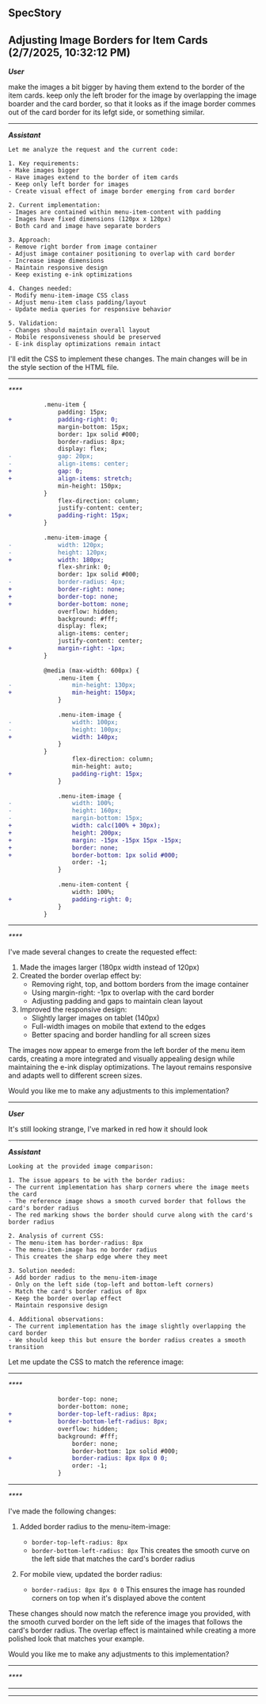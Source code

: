 ## SpecStory

## Adjusting Image Borders for Item Cards (2/7/2025, 10:32:12 PM)

_**User**_

make the images a bit bigger by having them extend to the border of the item cards. 
keep only the left broder for the image by overlapping the image boarder and the card border, so that it looks as if the image border commes out of the card border for its lefgt side, or something similar.

---

_**Assistant**_

```thinking
Let me analyze the request and the current code:

1. Key requirements:
- Make images bigger
- Have images extend to the border of item cards
- Keep only left border for images
- Create visual effect of image border emerging from card border

2. Current implementation:
- Images are contained within menu-item-content with padding
- Images have fixed dimensions (120px x 120px)
- Both card and image have separate borders

3. Approach:
- Remove right border from image container
- Adjust image container positioning to overlap with card border
- Increase image dimensions
- Maintain responsive design
- Keep existing e-ink optimizations

4. Changes needed:
- Modify menu-item-image CSS class
- Adjust menu-item class padding/layout
- Update media queries for responsive behavior

5. Validation:
- Changes should maintain overall layout
- Mobile responsiveness should be preserved
- E-ink display optimizations remain intact
```

I'll edit the CSS to implement these changes. The main changes will be in the style section of the HTML file.

---

_****_

```diff
          .menu-item {
              padding: 15px;
+             padding-right: 0;
              margin-bottom: 15px;
              border: 1px solid #000;
              border-radius: 8px;
              display: flex;
-             gap: 20px;
-             align-items: center;
+             gap: 0;
+             align-items: stretch;
              min-height: 150px;
          }
              flex-direction: column;
              justify-content: center;
+             padding-right: 15px;
          }
  
          .menu-item-image {
-             width: 120px;
-             height: 120px;
+             width: 180px;
              flex-shrink: 0;
              border: 1px solid #000;
-             border-radius: 4px;
+             border-right: none;
+             border-top: none;
+             border-bottom: none;
              overflow: hidden;
              background: #fff;
              display: flex;
              align-items: center;
              justify-content: center;
+             margin-right: -1px;
          }
  
          @media (max-width: 600px) {
              .menu-item {
-                 min-height: 130px;
+                 min-height: 150px;
              }
  
              .menu-item-image {
-                 width: 100px;
-                 height: 100px;
+                 width: 140px;
              }
          }
                  flex-direction: column;
                  min-height: auto;
+                 padding-right: 15px;
              }
  
              .menu-item-image {
-                 width: 100%;
-                 height: 160px;
-                 margin-bottom: 15px;
+                 width: calc(100% + 30px);
+                 height: 200px;
+                 margin: -15px -15px 15px -15px;
+                 border: none;
+                 border-bottom: 1px solid #000;
                  order: -1;
              }
  
              .menu-item-content {
                  width: 100%;
+                 padding-right: 0;
              }
          }
```

---

_****_



I've made several changes to create the requested effect:

1. Made the images larger (180px width instead of 120px)
2. Created the border overlap effect by:
   - Removing right, top, and bottom borders from the image container
   - Using margin-right: -1px to overlap with the card border
   - Adjusting padding and gaps to maintain clean layout
3. Improved the responsive design:
   - Slightly larger images on tablet (140px)
   - Full-width images on mobile that extend to the edges
   - Better spacing and border handling for all screen sizes

The images now appear to emerge from the left border of the menu item cards, creating a more integrated and visually appealing design while maintaining the e-ink display optimizations. The layout remains responsive and adapts well to different screen sizes.

Would you like me to make any adjustments to this implementation?

---

_**User**_

It's still looking strange, I've marked in red how it should look

---

_**Assistant**_

```thinking
Looking at the provided image comparison:

1. The issue appears to be with the border radius:
- The current implementation has sharp corners where the image meets the card
- The reference image shows a smooth curved border that follows the card's border radius
- The red marking shows the border should curve along with the card's border radius

2. Analysis of current CSS:
- The menu-item has border-radius: 8px
- The menu-item-image has no border radius
- This creates the sharp edge where they meet

3. Solution needed:
- Add border radius to the menu-item-image
- Only on the left side (top-left and bottom-left corners)
- Match the card's border radius of 8px
- Keep the border overlap effect
- Maintain responsive design

4. Additional observations:
- The current implementation has the image slightly overlapping the card border
- We should keep this but ensure the border radius creates a smooth transition
```

Let me update the CSS to match the reference image:

---

_****_

```diff
              border-top: none;
              border-bottom: none;
+             border-top-left-radius: 8px;
+             border-bottom-left-radius: 8px;
              overflow: hidden;
              background: #fff;
                  border: none;
                  border-bottom: 1px solid #000;
+                 border-radius: 8px 8px 0 0;
                  order: -1;
              }
```

---

_****_



I've made the following changes:

1. Added border radius to the menu-item-image:
   - `border-top-left-radius: 8px`
   - `border-bottom-left-radius: 8px`
   This creates the smooth curve on the left side that matches the card's border radius

2. For mobile view, updated the border radius:
   - `border-radius: 8px 8px 0 0`
   This ensures the image has rounded corners on top when it's displayed above the content

These changes should now match the reference image you provided, with the smooth curved border on the left side of the images that follows the card's border radius. The overlap effect is maintained while creating a more polished look that matches your example.

Would you like me to make any adjustments to this implementation?

---

_****_



---



---

